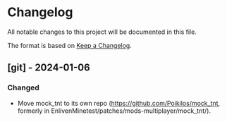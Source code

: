 # Changelog

All notable changes to this project will be documented in this file.

The format is based on [Keep a Changelog](https://keepachangelog.com/en/1.0.0/).


## [git] - 2024-01-06
### Changed
- Move mock_tnt to its own repo (<https://github.com/Poikilos/mock_tnt>,
  formerly in EnlivenMinetest/patches/mods-multiplayer/mock_tnt/).
